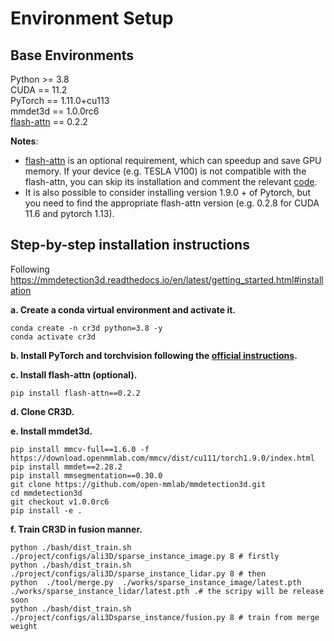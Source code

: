 # Environment Setup

## Base Environments  
Python >= 3.8 \
CUDA == 11.2 \
PyTorch == 1.11.0+cu113 \
mmdet3d == 1.0.0rc6 \
[flash-attn](https://github.com/HazyResearch/flash-attention) == 0.2.2

**Notes**: 
- [flash-attn](https://github.com/HazyResearch/flash-attention) is an optional requirement, which can speedup and save GPU memory. If your device (e.g. TESLA V100) is not compatible with the flash-attn, you can skip its installation and comment the relevant [code](../projects/mmdet3d_plugin/models/utils).
- It is also possible to consider installing version 1.9.0 + of Pytorch, but you need to find the appropriate flash-attn version (e.g. 0.2.8 for CUDA 11.6 and pytorch 1.13).


## Step-by-step installation instructions

Following https://mmdetection3d.readthedocs.io/en/latest/getting_started.html#installation


**a. Create a conda virtual environment and activate it.**
```shell
conda create -n cr3d python=3.8 -y
conda activate cr3d
```

**b. Install PyTorch and torchvision following the [official instructions](https://pytorch.org/).**

**c. Install flash-attn (optional).**
```
pip install flash-attn==0.2.2
```

**d. Clone CR3D.**


**e. Install mmdet3d.**
```shell
pip install mmcv-full==1.6.0 -f https://download.openmmlab.com/mmcv/dist/cu111/torch1.9.0/index.html
pip install mmdet==2.28.2
pip install mmsegmentation==0.30.0
git clone https://github.com/open-mmlab/mmdetection3d.git
cd mmdetection3d
git checkout v1.0.0rc6 
pip install -e .
```
**f. Train CR3D in fusion manner.**
```
python ./bash/dist_train.sh ./project/configs/ali3D/sparse_instance_image.py 8 # firstly 
python ./bash/dist_train.sh ./project/configs/ali3D/sparse_instance_lidar.py 8 # then
python  ./tool/merge.py  ./works/sparse_instance_image/latest.pth ./works/sparse_instance_lidar/latest.pth .# the scripy will be release soon
python ./bash/dist_train.sh ./project/configs/ali3Dsparse_instance/fusion.py 8 # train from merge weight
```
